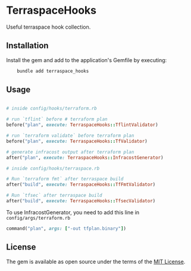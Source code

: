 # TerraspaceHooks

Useful terraspace hook collection.

## Installation

Install the gem and add to the application's Gemfile by executing:

```bash
    bundle add terraspace_hooks
```

## Usage

```ruby

# inside config/hooks/terraform.rb

# run `tflint` before # terraform plan
before("plan", execute: TerraspaceHooks::TflintValidator)

# run `terraform validate` before terraform plan
before("plan", execute: TerraspaceHooks::TfValidator)

# generate infracost output after terraform plan
after("plan", execute: TerraspaceHooks::InfracostGenerator)
```

```ruby
# inside config/hooks/terraspace.rb

# Run `terraform fmt` after terraspace build
after("build", execute: TerraspaceHooks::TfFmtValidator)

# Run `tfsec` after terraspace build
after("build", execute: TerraspaceHooks::TfsecValidator)
```

To use InfracostGenerator, you need to add this line in
`config/args/terraform.rb`

```ruby
command("plan", args: ["-out tfplan.binary"])
```

## License

The gem is available as open source under the terms of the [MIT License](https://opensource.org/licenses/MIT).
